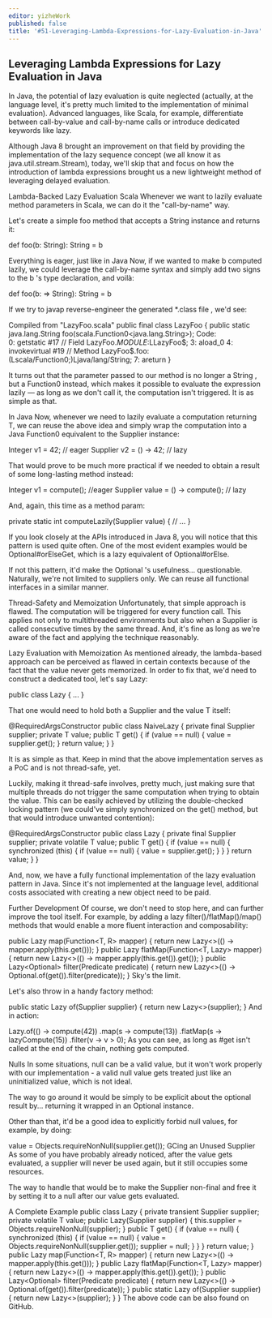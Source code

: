```yaml
---
editor: yizheWork
published: false
title: '#51-Leveraging-Lambda-Expressions-for-Lazy-Evaluation-in-Java'
---
```

## Leveraging Lambda Expressions for Lazy Evaluation in Java

In Java, the potential of lazy evaluation is quite neglected (actually, at the language level, it's pretty much limited to the implementation of minimal evaluation). Advanced languages, like Scala, for example, differentiate between call-by-value and call-by-name calls or introduce dedicated keywords like lazy.

Although Java 8 brought an improvement on that field by providing the implementation of the lazy sequence concept (we all know it as java.util.stream.Stream), today, we'll skip that and focus on how the introduction of lambda expressions brought us a new lightweight method of leveraging delayed evaluation.

Lambda-Backed Lazy Evaluation
Scala
Whenever we want to lazily evaluate method parameters in Scala, we can do it the "call-by-name" way.

Let's create a simple foo  method that accepts a String  instance and returns it:

def foo(b: String): String = b


Everything is eager, just like in Java Now, if we wanted to make b computed lazily, we could leverage the call-by-name syntax and simply add two signs to the b 's type declaration, and voilà:

def foo(b: => String): String = b


If we try to javap reverse-engineer the generated  *.class file , we'd see:

Compiled from "LazyFoo.scala"
public final class LazyFoo {
    public static java.lang.String foo(scala.Function0<java.lang.String>);
    Code:   
    0: getstatic #17 // Field LazyFoo$.MODULE$:LLazyFoo$;
    3: aload_0
    4: invokevirtual #19 // Method LazyFoo$.foo:(Lscala/Function0;)Ljava/lang/String;
    7: areturn
}


It turns out that the parameter passed to our method is no longer a String , but a Function0<String> instead, which makes it possible to evaluate the expression lazily — as long as we don't call it, the computation isn't triggered. It is as simple as that.

In Java
Now, whenever we need to lazily evaluate a computation returning T, we can reuse the above idea and simply wrap the computation into a Java Function0 equivalent to the Supplier<T>  instance:

Integer v1 = 42; // eager
Supplier<Integer> v2 = () -> 42; // lazy


That would prove to be much more practical if we needed to obtain a result of some long-lasting method instead:

Integer v1 = compute(); //eager
Supplier<Integer> value = () -> compute(); // lazy


And, again, this time as a method param:

private static int computeLazily(Supplier<Integer> value) {
    // ...
}


If you look closely at the APIs introduced in Java 8, you will notice that this pattern is used quite often. One of the most evident examples would be Optional#orElseGet, which is a lazy equivalent of Optional#orElse.

If not this pattern, it'd make the  Optional 's usefulness...  questionable. Naturally, we're not limited to suppliers only. We can reuse all functional interfaces in a similar manner.

Thread-Safety and Memoization
Unfortunately, that simple approach is flawed. The computation will be triggered for every function call. This applies not only to multithreaded environments but also when a Supplier is called consecutive times by the same thread. And, it's fine as long as we're aware of the fact and applying the technique reasonably.

Lazy Evaluation with Memoization
As mentioned already, the lambda-based approach can be perceived as flawed in certain contexts because of the fact that the value never gets memorized. In order to fix that, we'd need to construct a dedicated tool, let's say Lazy:

public class Lazy<T> { ... }


That one would need to hold both a Supplier<T> and the value T itself:

@RequiredArgsConstructor
public class NaiveLazy<T> { 
    private final Supplier<T> supplier;
    private T value;
    public T get() {
        if (value == null) {
            value = supplier.get();
         }
        return value;
    }
}


It is as simple as that. Keep in mind that the above implementation serves as a PoC and is not thread-safe, yet.

Luckily, making it thread-safe involves, pretty much, just making sure that multiple threads do not trigger the same computation when trying to obtain the value. This can be easily achieved by utilizing the double-checked locking pattern (we could've simply synchronized on the get()  method, but that would introduce unwanted contention):

@RequiredArgsConstructor
public class Lazy<T> {
    private final Supplier<T> supplier;
    private volatile T value;
    public T get() {
        if (value == null) {
            synchronized (this) {
                if (value == null) {
                    value = supplier.get();
                }
            }
        }
       return value;
    }
}


And, now, we have a fully functional implementation of the lazy evaluation pattern in Java. Since it's not implemented at the language level, additional costs associated with creating a new object need to be paid.

Further Development
Of course, we don't need to stop here, and can further improve the tool itself. For example, by adding a lazy filter()/flatMap()/map() methods that would enable a more fluent interaction and composability:

public <R> Lazy<R> map(Function<T, R> mapper) {
    return new Lazy<>(() -> mapper.apply(this.get()));
}
public <R> Lazy<R> flatMap(Function<T, Lazy<R>> mapper) {
    return new Lazy<>(() -> mapper.apply(this.get()).get());
}
public Lazy<Optional<T>> filter(Predicate<T> predicate) {
    return new Lazy<>(() -> Optional.of(get()).filter(predicate));
}
Sky's the limit.

Let's also throw in a handy factory method:

public static <T> Lazy<T> of(Supplier<T> supplier) {
    return new Lazy<>(supplier);
}
And in action:

Lazy.of(() -> compute(42))
  .map(s -> compute(13))
  .flatMap(s -> lazyCompute(15))
  .filter(v -> v > 0);
As you can see, as long as #get isn't called at the end of the chain, nothing gets computed.

Nulls
In some situations, null can be a valid value, but it won't work properly with our implementation - a valid null value gets treated just like an uninitialized value, which is not ideal.

The way to go around it would be simply to be explicit about the optional result by... returning it wrapped in an Optional instance.

Other than that, it'd be a good idea to explicitly forbid null values, for example, by doing:

value = Objects.requireNonNull(supplier.get());
GCing an Unused Supplier
As some of you have probably already noticed, after the value gets evaluated, a supplier will never be used again, but it still occupies some resources.

The way to handle that would be to make the Supplier non-final and free it by setting it to a null after our value gets evaluated.

A Complete Example
public class Lazy<T> {
    private transient Supplier<T> supplier;
    private volatile T value;
    public Lazy(Supplier<T> supplier) {
        this.supplier = Objects.requireNonNull(supplier);
    }
    public T get() {
        if (value == null) {
            synchronized (this) {
                if (value == null) {
                    value = Objects.requireNonNull(supplier.get());
                    supplier = null;
                }
            }
        }
        return value;
    }
    public <R> Lazy<R> map(Function<T, R> mapper) {
        return new Lazy<>(() -> mapper.apply(this.get()));
    }
    public <R> Lazy<R> flatMap(Function<T, Lazy<R>> mapper) {
        return new Lazy<>(() -> mapper.apply(this.get()).get());
    }
    public Lazy<Optional<T>> filter(Predicate<T> predicate) {
        return new Lazy<>(() -> Optional.of(get()).filter(predicate));
    }
    public static <T> Lazy<T> of(Supplier<T> supplier) {
        return new Lazy<>(supplier);
    }
}
The above code can be also found on GitHub.
